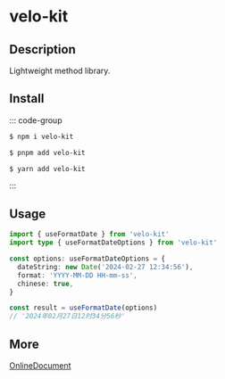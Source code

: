 # velo-kit

## Description
Lightweight method library.

## Install

::: code-group

```sh [npm]
$ npm i velo-kit
```

```sh [pnpm]
$ pnpm add velo-kit
```

```sh [yarn]
$ yarn add velo-kit
```
:::

## Usage

```ts
import { useFormatDate } from 'velo-kit'
import type { useFormatDateOptions } from 'velo-kit'

const options: useFormatDateOptions = {
  dateString: new Date('2024-02-27 12:34:56'),
  format: 'YYYY-MM-DD HH-mm-ss',
  chinese: true,
}

const result = useFormatDate(options)
// '2024年02月27日12时34分56秒'
```

## More
[OnlineDocument](https://tsinghua-lau.github.io/velo-kit/)




